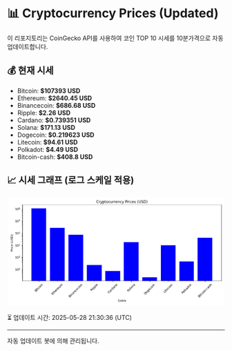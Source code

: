 
# 📊 Cryptocurrency Prices (Updated)

이 리포지토리는 CoinGecko API를 사용하여 코인 TOP 10 시세를 10분가격으로 자동 업데이트합니다.

## 💰 현재 시세
- Bitcoin: **$107393 USD**
- Ethereum: **$2640.45 USD**
- Binancecoin: **$686.68 USD**
- Ripple: **$2.26 USD**
- Cardano: **$0.739351 USD**
- Solana: **$171.13 USD**
- Dogecoin: **$0.219623 USD**
- Litecoin: **$94.61 USD**
- Polkadot: **$4.49 USD**
- Bitcoin-cash: **$408.8 USD**

## 📈 시세 그래프 (로그 스케일 적용)
![Crypto Prices](crypto_prices.png)

⏳ 업데이트 시간: 2025-05-28 21:30:36 (UTC)

---
자동 업데이트 봇에 의해 관리됩니다.

